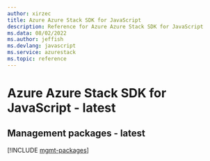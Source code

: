 ```yaml
---
author: xirzec
title: Azure Azure Stack SDK for JavaScript
description: Reference for Azure Azure Stack SDK for JavaScript
ms.data: 08/02/2022
ms.author: jeffish
ms.devlang: javascript
ms.service: azurestack
ms.topic: reference
---
```

# Azure Azure Stack SDK for JavaScript - latest

## Management packages - latest
[!INCLUDE [mgmt-packages](azure-stack-mgmt-index.md)]